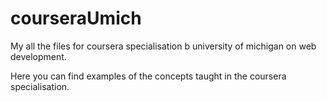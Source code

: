 # courseraUmich
My all the files for coursera specialisation b university of michigan on web development.

Here you can find examples of the concepts taught in the coursera specialisation.
